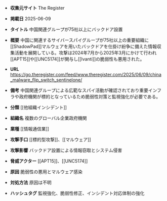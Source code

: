 - **収集元サイト**
The Register

- **掲載日**
2025-06-09

- **タイトル**
中国関連グループが75社以上にバックドア設置

- **概要**
中国に関連するサイバースパイグループが75社以上の重要組織に[[ShadowPad]]マルウェアを用いたバックドアを仕掛け紛争に備えた情報収集活動を展開している。攻撃は2024年7月から2025年3月にかけて行われ[[APT15]]や[[UNC5174]]が関与し[[Ivanti]]の脆弱性も悪用された。

- **URL**
https://go.theregister.com/feed/www.theregister.com/2025/06/09/china_malware_flip_switch_sentinelone/

- **備考**
中国関連グループによる広範なスパイ活動が確認されており重要インフラや政府機関が標的となっているため脆弱性対策と監視強化が必要である。

- **分類**
[[他組織インシデント]]

- **組織名**
複数のグローバル企業政府機関

- **業種**
[[情報通信業]]

- **攻撃手口**
[[標的型攻撃]]、[[マルウェア]]

- **攻撃影響**
バックドア設置による情報窃取とシステム侵害

- **脅威アクター**
[[APT15]]、[[UNC5174]]

- **原因**
脆弱性の悪用とマルウェア感染

- **対処方法**
原因は不明

- **ハッシュタグ**
監視強化、脆弱性修正、インシデント対応体制の強化
